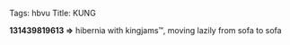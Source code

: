 Tags: hbvu
Title: KUNG
  
**131439819613 =>** hibernia with kingjams™, moving lazily from sofa to sofa